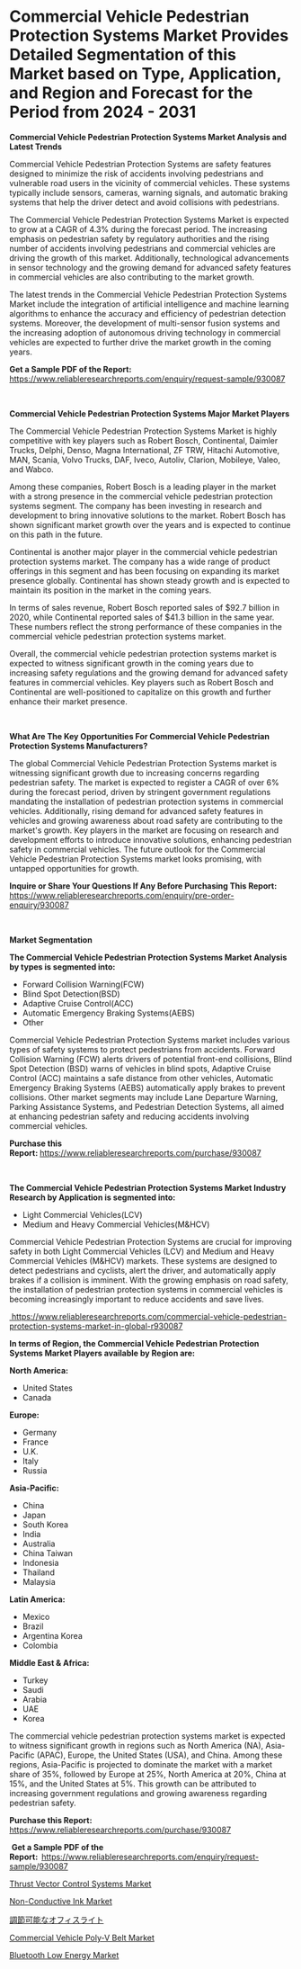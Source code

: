 <p><h1>Commercial Vehicle Pedestrian Protection Systems Market Provides Detailed Segmentation of this Market based on Type, Application, and Region and Forecast for the Period from 2024 - 2031</h1></p><p><strong>Commercial Vehicle Pedestrian Protection Systems Market Analysis and Latest Trends</strong></p>
<p><p>Commercial Vehicle Pedestrian Protection Systems are safety features designed to minimize the risk of accidents involving pedestrians and vulnerable road users in the vicinity of commercial vehicles. These systems typically include sensors, cameras, warning signals, and automatic braking systems that help the driver detect and avoid collisions with pedestrians.</p><p>The Commercial Vehicle Pedestrian Protection Systems Market is expected to grow at a CAGR of 4.3% during the forecast period. The increasing emphasis on pedestrian safety by regulatory authorities and the rising number of accidents involving pedestrians and commercial vehicles are driving the growth of this market. Additionally, technological advancements in sensor technology and the growing demand for advanced safety features in commercial vehicles are also contributing to the market growth.</p><p>The latest trends in the Commercial Vehicle Pedestrian Protection Systems Market include the integration of artificial intelligence and machine learning algorithms to enhance the accuracy and efficiency of pedestrian detection systems. Moreover, the development of multi-sensor fusion systems and the increasing adoption of autonomous driving technology in commercial vehicles are expected to further drive the market growth in the coming years.</p></p>
<p><strong>Get a Sample PDF of the Report:&nbsp;</strong> <a href="https://www.reliableresearchreports.com/enquiry/request-sample/930087">https://www.reliableresearchreports.com/enquiry/request-sample/930087</a></p>
<p>&nbsp;</p>
<p><strong>Commercial Vehicle Pedestrian Protection Systems Major Market Players</strong></p>
<p><p>The Commercial Vehicle Pedestrian Protection Systems Market is highly competitive with key players such as Robert Bosch, Continental, Daimler Trucks, Delphi, Denso, Magna International, ZF TRW, Hitachi Automotive, MAN, Scania, Volvo Trucks, DAF, Iveco, Autoliv, Clarion, Mobileye, Valeo, and Wabco.</p><p>Among these companies, Robert Bosch is a leading player in the market with a strong presence in the commercial vehicle pedestrian protection systems segment. The company has been investing in research and development to bring innovative solutions to the market. Robert Bosch has shown significant market growth over the years and is expected to continue on this path in the future.</p><p>Continental is another major player in the commercial vehicle pedestrian protection systems market. The company has a wide range of product offerings in this segment and has been focusing on expanding its market presence globally. Continental has shown steady growth and is expected to maintain its position in the market in the coming years.</p><p>In terms of sales revenue, Robert Bosch reported sales of $92.7 billion in 2020, while Continental reported sales of $41.3 billion in the same year. These numbers reflect the strong performance of these companies in the commercial vehicle pedestrian protection systems market.</p><p>Overall, the commercial vehicle pedestrian protection systems market is expected to witness significant growth in the coming years due to increasing safety regulations and the growing demand for advanced safety features in commercial vehicles. Key players such as Robert Bosch and Continental are well-positioned to capitalize on this growth and further enhance their market presence.</p></p>
<p>&nbsp;</p>
<p><strong>What Are The Key Opportunities For Commercial Vehicle Pedestrian Protection Systems Manufacturers?</strong></p>
<p><p>The global Commercial Vehicle Pedestrian Protection Systems market is witnessing significant growth due to increasing concerns regarding pedestrian safety. The market is expected to register a CAGR of over 6% during the forecast period, driven by stringent government regulations mandating the installation of pedestrian protection systems in commercial vehicles. Additionally, rising demand for advanced safety features in vehicles and growing awareness about road safety are contributing to the market's growth. Key players in the market are focusing on research and development efforts to introduce innovative solutions, enhancing pedestrian safety in commercial vehicles. The future outlook for the Commercial Vehicle Pedestrian Protection Systems market looks promising, with untapped opportunities for growth.</p></p>
<p><strong>Inquire or Share Your Questions If Any Before Purchasing This Report:</strong> <a href="https://www.reliableresearchreports.com/enquiry/pre-order-enquiry/930087">https://www.reliableresearchreports.com/enquiry/pre-order-enquiry/930087</a></p>
<p>&nbsp;</p>
<p><strong>Market Segmentation</strong></p>
<p><strong>The Commercial Vehicle Pedestrian Protection Systems Market Analysis by types is segmented into:</strong></p>
<p><ul><li>Forward Collision Warning(FCW)</li><li>Blind Spot Detection(BSD)</li><li>Adaptive Cruise Control(ACC)</li><li>Automatic Emergency Braking Systems(AEBS)</li><li>Other</li></ul></p>
<p><p>Commercial Vehicle Pedestrian Protection Systems market includes various types of safety systems to protect pedestrians from accidents. Forward Collision Warning (FCW) alerts drivers of potential front-end collisions, Blind Spot Detection (BSD) warns of vehicles in blind spots, Adaptive Cruise Control (ACC) maintains a safe distance from other vehicles, Automatic Emergency Braking Systems (AEBS) automatically apply brakes to prevent collisions. Other market segments may include Lane Departure Warning, Parking Assistance Systems, and Pedestrian Detection Systems, all aimed at enhancing pedestrian safety and reducing accidents involving commercial vehicles.</p></p>
<p><strong>Purchase this Report:&nbsp;</strong><a href="https://www.reliableresearchreports.com/purchase/930087">https://www.reliableresearchreports.com/purchase/930087</a></p>
<p>&nbsp;</p>
<p><strong>The Commercial Vehicle Pedestrian Protection Systems Market Industry Research by Application is segmented into:</strong></p>
<p><ul><li>Light Commercial Vehicles(LCV)</li><li>Medium and Heavy Commercial Vehicles(M&HCV)</li></ul></p>
<p><p>Commercial Vehicle Pedestrian Protection Systems are crucial for improving safety in both Light Commercial Vehicles (LCV) and Medium and Heavy Commercial Vehicles (M&HCV) markets. These systems are designed to detect pedestrians and cyclists, alert the driver, and automatically apply brakes if a collision is imminent. With the growing emphasis on road safety, the installation of pedestrian protection systems in commercial vehicles is becoming increasingly important to reduce accidents and save lives.</p></p>
<p><a href="https://www.reliableresearchreports.com/commercial-vehicle-pedestrian-protection-systems-market-in-global-r930087">&nbsp;https://www.reliableresearchreports.com/commercial-vehicle-pedestrian-protection-systems-market-in-global-r930087</a></p>
<p><strong>In terms of Region, the Commercial Vehicle Pedestrian Protection Systems Market Players available by Region are:</strong></p>
<p>
    <p> <strong> North America: </strong>
        <ul>
            <li>United States</li>
            <li>Canada</li>
        </ul>
        </p> 
    <p> <strong> Europe: </strong>
        <ul>
            <li>Germany</li>
            <li>France</li>
            <li>U.K.</li>
            <li>Italy</li>
            <li>Russia</li>
        </ul>
        </p> 
    <p> <strong> Asia-Pacific: </strong>
        <ul>
            <li>China</li>
            <li>Japan</li>
            <li>South Korea</li>
            <li>India</li>
            <li>Australia</li>
            <li>China Taiwan</li>
            <li>Indonesia</li>
            <li>Thailand</li>
            <li>Malaysia</li>
        </ul>
        </p> 
    <p> <strong> Latin America: </strong>
        <ul>
            <li>Mexico</li>
            <li>Brazil</li>
            <li>Argentina Korea</li>
            <li>Colombia</li>
        </ul>
        </p> 
    <p> <strong> Middle East & Africa: </strong>
        <ul>
            <li>Turkey</li>
            <li>Saudi</li>
            <li>Arabia</li>
            <li>UAE</li>
            <li>Korea</li>
        </ul>
    </p>
    </p>
<p><p>The commercial vehicle pedestrian protection systems market is expected to witness significant growth in regions such as North America (NA), Asia-Pacific (APAC), Europe, the United States (USA), and China. Among these regions, Asia-Pacific is projected to dominate the market with a market share of 35%, followed by Europe at 25%, North America at 20%, China at 15%, and the United States at 5%. This growth can be attributed to increasing government regulations and growing awareness regarding pedestrian safety.</p></p>
<p><strong>Purchase this Report: </strong><a href="https://www.reliableresearchreports.com/purchase/930087">https://www.reliableresearchreports.com/purchase/930087</a></p>
<p>&nbsp;<strong>Get a Sample PDF of the Report:&nbsp;&nbsp;</strong><a href="https://www.reliableresearchreports.com/enquiry/request-sample/930087">https://www.reliableresearchreports.com/enquiry/request-sample/930087</a></p>
<p><strong></strong></p>
<p><p><a href="https://medium.com/@kimvicki3211/thrust-vector-control-systems-market-a-global-and-regional-analysis-focus-on-region-974bdc9ac197">Thrust Vector Control Systems Market</a></p><p><a href="https://issuu.com/reportprime-2/docs/non-conductive-ink-market-size-2030_2dddf23613e479">Non-Conductive Ink Market</a></p><p><a href="https://github.com/mohamedbakry57/Market-Research-Report-List-5/blob/main/413494687293.md">調節可能なオフィスライト</a></p><p><a href="https://github.com/arionmp/Market-Research-Report-List-5/blob/main/commercial-vehicle-poly-v-belt-market.md">Commercial Vehicle Poly-V Belt Market</a></p><p><a href="https://medium.com/@torreysmith2023/global-bluetooth-low-energy-market-exploring-market-share-market-trends-and-future-growth-bdfab107d190">Bluetooth Low Energy Market</a></p></p>